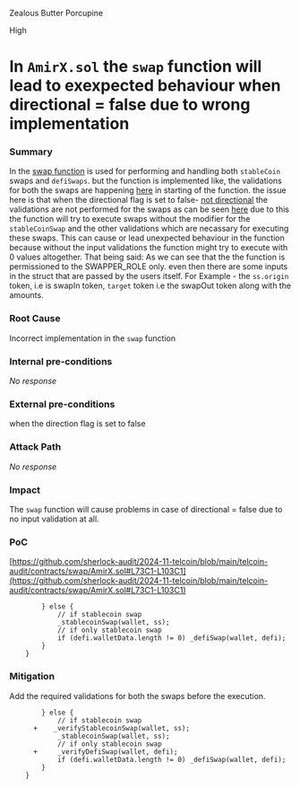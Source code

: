 Zealous Butter Porcupine

High

# In `AmirX.sol` the `swap` function will lead to exexpected behaviour when directional = false due to wrong implementation

### Summary

In the [swap function](https://github.com/sherlock-audit/2024-11-telcoin/blob/main/telcoin-audit/contracts/swap/AmirX.sol#L73) is used for performing and handling both `stableCoin` swaps and `defiSwaps`. but the function is implemented like, the validations for both the swaps are happening [here](https://github.com/sherlock-audit/2024-11-telcoin/blob/main/telcoin-audit/contracts/swap/AmirX.sol#L80C4-L82C1) in starting of the function. the issue here is that when the directional flag is set to false- [not directional](https://github.com/sherlock-audit/2024-11-telcoin/blob/main/telcoin-audit/contracts/swap/AmirX.sol#L96) the validations are not performed for the swaps as can be seen [here](https://github.com/sherlock-audit/2024-11-telcoin/blob/main/telcoin-audit/contracts/swap/AmirX.sol#L96C1-L102C6) due to this the function will try to execute swaps without the modifier for the `stableCoinSwap` and the other validations which are necassary for executing these swaps. This can cause or lead unexpected behaviour in the function because without the input validations the function might try to execute with 0 values altogether. That being said:
As we can see that the the function is permissioned to the SWAPPER_ROLE only. even then there are some inputs in the struct that are passed by the users itself. For Example - the `ss.origin` token, i.e is swapIn token, `target` token i.e the swapOut token along with the amounts.

### Root Cause

Incorrect implementation in the `swap` function

### Internal pre-conditions

_No response_

### External pre-conditions

when the direction flag is set to 
false

### Attack Path

_No response_

### Impact

The `swap` function will cause problems in case of directional = false due to no input validation at all. 

### PoC

[https://github.com/sherlock-audit/2024-11-telcoin/blob/main/telcoin-audit/contracts/swap/AmirX.sol#L73C1-L103C1](https://github.com/sherlock-audit/2024-11-telcoin/blob/main/telcoin-audit/contracts/swap/AmirX.sol#L73C1-L103C1)

```solidity
        } else {
            // if stablecoin swap
            _stablecoinSwap(wallet, ss);
            // if only stablecoin swap
            if (defi.walletData.length != 0) _defiSwap(wallet, defi);
        }
    }
```


### Mitigation

Add the required validations for both the swaps before the execution.

```solidity
        } else {
            // if stablecoin swap
      +    _verifyStablecoinSwap(wallet, ss);
            _stablecoinSwap(wallet, ss);
            // if only stablecoin swap
      +     _verifyDefiSwap(wallet, defi);
            if (defi.walletData.length != 0) _defiSwap(wallet, defi);
        }
    }
 

```
